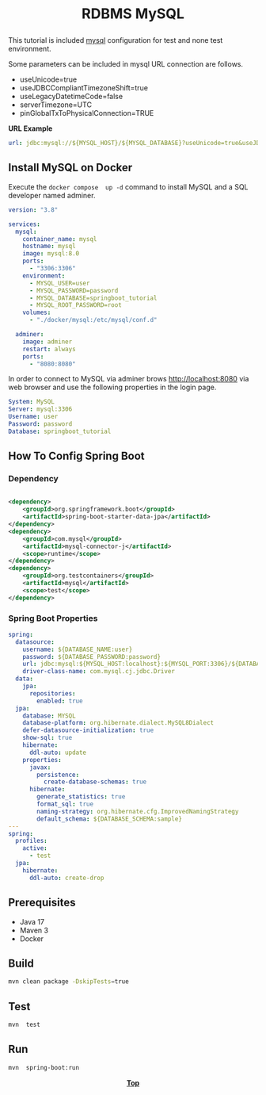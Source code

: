 # <p align="center">RDBMS MySQL</p>

<p align="justify">

This tutorial is included [mysql](https://www.mysql.com/) configuration for test and none test environment.

Some parameters can be included in mysql URL connection are follows.

* useUnicode=true
* useJDBCCompliantTimezoneShift=true
* useLegacyDatetimeCode=false
* serverTimezone=UTC
* pinGlobalTxToPhysicalConnection=TRUE

</p>

**URL Example**

```yaml
url: jdbc:mysql://${MYSQL_HOST}/${MYSQL_DATABASE}?useUnicode=true&useJDBCCompliantTimezoneShift=true&useLegacyDatetimeCode=false&serverTimezone=UTC&pinGlobalTxToPhysicalConnection=TRUE
```

## Install MySQL on Docker

Execute the `docker compose  up -d` command to install MySQL and a SQL developer named adminer.

```yaml
version: "3.8"

services:
  mysql:
    container_name: mysql
    hostname: mysql
    image: mysql:8.0
    ports:
      - "3306:3306"
    environment:
      - MYSQL_USER=user
      - MYSQL_PASSWORD=password
      - MYSQL_DATABASE=springboot_tutorial
      - MYSQL_ROOT_PASSWORD=root
    volumes:
      - "./docker/mysql:/etc/mysql/conf.d"

  adminer:
    image: adminer
    restart: always
    ports:
      - "8080:8080"
```
In order to connect to MySQL via adminer brows [http://localhost:8080](http://localhost:8080/) via web browser and use 
the following properties in the login page.

```yaml
System: MySQL
Server: mysql:3306
Username: user
Password: password
Database: springboot_tutorial
```

## How To Config Spring Boot

### Dependency

```xml

<dependency>
    <groupId>org.springframework.boot</groupId>
    <artifactId>spring-boot-starter-data-jpa</artifactId>
</dependency>
<dependency>
    <groupId>com.mysql</groupId>
    <artifactId>mysql-connector-j</artifactId>
    <scope>runtime</scope>
</dependency>
<dependency>
    <groupId>org.testcontainers</groupId>
    <artifactId>mysql</artifactId>
    <scope>test</scope>
</dependency>

```

### Spring Boot Properties

```yaml
spring:
  datasource:
    username: ${DATABASE_NAME:user}
    password: ${DATABASE_PASSWORD:password}
    url: jdbc:mysql:${MYSQL_HOST:localhost}:${MYSQL_PORT:3306}/${DATABASE_NAME:springboot_tutorial}
    driver-class-name: com.mysql.cj.jdbc.Driver
  data:
    jpa:
      repositories:
        enabled: true
  jpa:
    database: MYSQL
    database-platform: org.hibernate.dialect.MySQL8Dialect
    defer-datasource-initialization: true
    show-sql: true
    hibernate:
      ddl-auto: update
    properties:
      javax:
        persistence:
          create-database-schemas: true
      hibernate:
        generate_statistics: true
        format_sql: true
        naming-strategy: org.hibernate.cfg.ImprovedNamingStrategy
        default_schema: ${DATABASE_SCHEMA:sample}
---
spring:
  profiles:
    active:
      - test
  jpa:
    hibernate:
      ddl-auto: create-drop

```

## Prerequisites

* Java 17
* Maven 3
* Docker

## Build

```bash
mvn clean package -DskipTests=true
```

## Test

```bash
mvn  test
```

## Run

```bash
mvn  spring-boot:run
```

**<p align="center"> [Top](#RDBMS-MySQL) </p>**